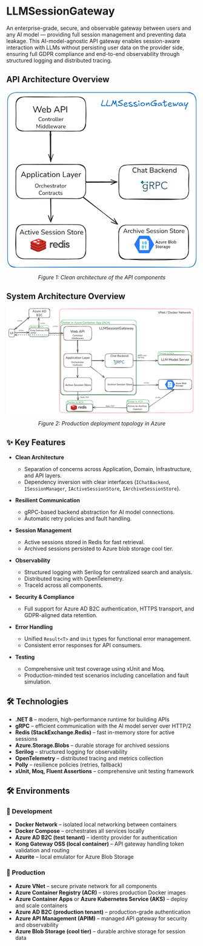 # LLMSessionGateway

An enterprise-grade, secure, and observable gateway between users and any AI model — providing full session management and preventing data leakage. This AI-model-agnostic API gateway enables session-aware interaction with LLMs without persisting user data on the provider side, ensuring full GDPR compliance and end-to-end observability through structured logging and distributed tracing.


## API Architecture Overview
![API Architecture](./docs/2.png)
<p align="center"><em>Figure 1: Clean architecture of the API components</em></p>

## System Architecture Overview
![API Architecture](./docs/3.png)
<p align="center"><em>Figure 2: Production deployment topology in Azure</em></p>


## ✨ Key Features

- **Clean Architecture**
  - Separation of concerns across Application, Domain, Infrastructure, and API layers.
  - Dependency inversion with clear interfaces (`IChatBackend`, `ISessionManager`, `IActiveSessionStore`, `IArchiveSessionStore`).

- **Resilient Communication**
  - gRPC-based backend abstraction for AI model connections.
  - Automatic retry policies and fault handling.

- **Session Management**
  - Active sessions stored in Redis for fast retrieval.
  - Archived sessions persisted to Azure blob storage cool tier.

- **Observability**
  - Structured logging with Serilog for centralized search and analysis.
  - Distributed tracing with OpenTelemetry.
  - TraceId across all components.

- **Security & Compliance**
  - Full support for Azure AD B2C authentication, HTTPS transport, and GDPR-aligned data retention.

- **Error Handling**
  - Unified `Result<T>` and `Unit` types for functional error management.
  - Consistent error responses for API consumers.

- **Testing**
  - Comprehensive unit test coverage using xUnit and Moq.
  - Production-minded test scenarios including cancellation and fault simulation.


## 🛠️ Technologies

- **.NET 8** – modern, high-performance runtime for building APIs
- **gRPC** – efficient communication with the AI model server over HTTP/2
- **Redis (StackExchange.Redis)** – fast in-memory store for active sessions
- **Azure.Storage.Blobs** – durable storage for archived sessions
- **Serilog** – structured logging for observability
- **OpenTelemetry** – distributed tracing and metrics collection
- **Polly** – resilience policies (retries, fallback)
- **xUnit, Moq, Fluent Assertions** – comprehensive unit testing framework


## 🛠️ Environments

### 🧪 Development
- **Docker Network** – isolated local networking between containers
- **Docker Compose** – orchestrates all services locally
- **Azure AD B2C (test tenant)** – identity provider for authentication
- **Kong Gateway OSS (local container)** – API gateway handling token validation and routing
- **Azurite** – local emulator for Azure Blob Storage

### 🚀 Production
- **Azure VNet** – secure private network for all components
- **Azure Container Registry (ACR)** – stores production Docker images
- **Azure Container Apps** or **Azure Kubernetes Service (AKS)** – deploy and scale containers
- **Azure AD B2C (production tenant)** – production-grade authentication
- **Azure API Management (APIM)** – managed API gateway for security and observability
- **Azure Blob Storage (cool tier)** – durable archive storage for session data